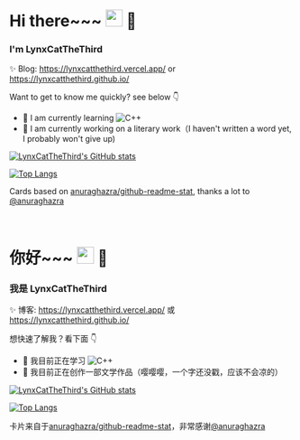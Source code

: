 # Hi there~~~ <img src="https://camo.githubusercontent.com/d3359cb00ab0b5ed8f2e1fe3fceb4fbaf3b614340f8c0db99c17b9f50b351770/68747470733a2f2f656d6f6a69732e736c61636b6d6f6a69732e636f6d2f656d6f6a69732f696d616765732f313533313834393433302f343234362f626c6f622d73756e676c61737365732e6769663f31353331383439343330" width="30" data-canonical-src="https://emojis.slackmojis.com/emojis/images/1531849430/4246/blob-sunglasses.gif?1531849430" style="max-width: 100%;"> 👋

### I'm LynxCatTheThird

✨ Blog: <https://lynxcatthethird.vercel.app/> or <https://lynxcatthethird.github.io/>

Want to get to know me quickly? see below 👇

- 🌱 I am currently learning ![C++](https://img.shields.io/badge/-C++-black?style=flat-square&logo=c)
- 🔭 I am currently working on a literary work（I haven't written a word yet, I probably won't give up)

[![LynxCatTheThird's GitHub stats](https://github-readme-stats.vercel.app/api?username=LynxCatTheThird&theme=dark&show_icons=true&include_all_commits)](https://github.com/LynxCatTheThird)

[![Top Langs](https://github-readme-stats.vercel.app/api/top-langs/?username=LynxCatTheThird&layout=compact&theme=dark)](https://github.com/LynxCatTheThird)

Cards based on [anuraghazra/github-readme-stat](https://github.com/anuraghazra/github-readme-stats/), thanks a lot to [@anuraghazra](https://github.com/anuraghazra)

</br>

# 你好~~~ <img src="https://camo.githubusercontent.com/d3359cb00ab0b5ed8f2e1fe3fceb4fbaf3b614340f8c0db99c17b9f50b351770/68747470733a2f2f656d6f6a69732e736c61636b6d6f6a69732e636f6d2f656d6f6a69732f696d616765732f313533313834393433302f343234362f626c6f622d73756e676c61737365732e6769663f31353331383439343330" width="30" data-canonical-src="https://emojis.slackmojis.com/emojis/images/1531849430/4246/blob-sunglasses.gif?1531849430" style="max-width: 100%;"> 👋

### 我是 LynxCatTheThird

✨ 博客: <https://lynxcatthethird.vercel.app/> 或  <https://lynxcatthethird.github.io/>

想快速了解我？看下面 👇

- 🌱 我目前正在学习 ![C++](https://img.shields.io/badge/-C++-black?style=flat-square&logo=c)
- 🔭 我目前正在创作一部文学作品（嘤嘤嘤，一个字还没戳，应该不会凉的）

[![LynxCatTheThird's GitHub stats](https://github-readme-stats.vercel.app/api?username=LynxCatTheThird&theme=dark&show_icons=true&locale=cn&include_all_commits)](https://github.com/LynxCatTheThird)

[![Top Langs](https://github-readme-stats.vercel.app/api/top-langs/?username=LynxCatTheThird&layout=compact&theme=dark&locale=cn)](https://github.com/LynxCatTheThird)

卡片来自于[anuraghazra/github-readme-stat](https://github.com/anuraghazra/github-readme-stats/)，非常感谢[@anuraghazra](https://github.com/anuraghazra)
